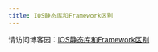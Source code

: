 ```yaml
---
title: IOS静态库和Framework区别
---
```


请访问博客园：<a href="http://www.cnblogs.com/bboymars/p/4980754.html">IOS静态库和Framework区别</a>